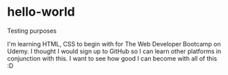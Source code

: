 # hello-world
Testing purposes

I'm learning HTML, CSS to begin with for The Web Developer Bootcamp on Udemy. I thought I would sign up to GitHub so I can learn other platforms in conjunction with this.
I want to see how good I can become with all of this :D
